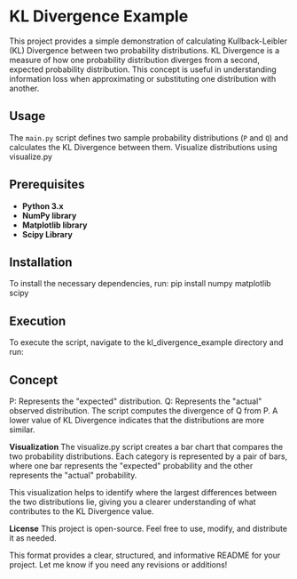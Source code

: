# KL Divergence Example

This project provides a simple demonstration of calculating Kullback-Leibler (KL) Divergence between two probability distributions. KL Divergence is a measure of how one probability distribution diverges from a second, expected probability distribution. This concept is useful in understanding information loss when approximating or substituting one distribution with another.


## Usage

The `main.py` script defines two sample probability distributions (`P` and `Q`) and calculates the KL Divergence between them.
Visualize distributions using visualize.py

## Prerequisites

- **Python 3.x**
- **NumPy library**
- **Matplotlib library**
- **Scipy Library**

## Installation

To install the necessary dependencies, run:
pip install numpy matplotlib scipy

## Execution
To execute the script, navigate to the kl_divergence_example directory and run:

## Concept
P: Represents the "expected" distribution.
Q: Represents the "actual" observed distribution.
The script computes the divergence of Q from P. A lower value of KL Divergence indicates that the distributions are more similar.



**Visualization**
The visualize.py script creates a bar chart that compares the two probability distributions. Each category is represented by a pair of bars, where one bar represents the "expected" probability and the other represents the "actual" probability.

This visualization helps to identify where the largest differences between the two distributions lie, giving you a clearer understanding of what contributes to the KL Divergence value.

**License**
This project is open-source. Feel free to use, modify, and distribute it as needed.

This format provides a clear, structured, and informative README for your project. Let me know if you need any revisions or additions!
